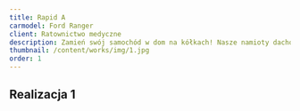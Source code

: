 ```yaml
---
title: Rapid A 
carmodel: Ford Ranger
client: Ratownictwo medyczne
description: Zamień swój samochód w dom na kółkach! Nasze namioty dachowe to połączenie wygody, trwałości i wolności podróżowania bez ograniczeń.
thumbnail: /content/works/img/1.jpg
order: 1
---
```


## Realizacja 1

